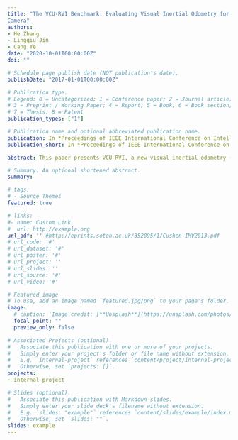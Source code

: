 ```yaml
---
title: "The VCU-RVI Benchmark: Evaluating Visual Inertial Odometry for Indoor Navigation Applications with an RGB-D
Camera"
authors:
- He Zhang
- Lingqiu Jin
- Cang Ye
date: "2020-10-01T00:00:00Z"
doi: ""

# Schedule page publish date (NOT publication's date).
publishDate: "2017-01-01T00:00:00Z"

# Publication type.
# Legend: 0 = Uncategorized; 1 = Conference paper; 2 = Journal article;
# 3 = Preprint / Working Paper; 4 = Report; 5 = Book; 6 = Book section;
# 7 = Thesis; 8 = Patent
publication_types: ["1"]

# Publication name and optional abbreviated publication name.
publication: In *Proceedings of IEEE International Conference on Intelligent Robots and Systems (IROS)*, Las Vegas, Oct 25-29
publication_short: In *Proceedings of IEEE International Conference on Intelligent Robots and Systems (IROS)*, Las Vegas, Oct 25-29

abstract: This paper presents VCU-RVI, a new visual inertial odometry (VIO) benchmark with a set of diverse data sequences in different indoor scenarios. The benchmark is captured using an Structure Core (SC) sensor, consisting of RGB-D camera and an IMU. It provides aligned color and depth images with 640x480 resolution at 30 Hz. The camera's data is synchronized with the IMU's data at 100 Hz. Thirty-nine data sequences covering a total of ~3.7 kilometers trajectory are recorded in various indoor environments by two experimental setups$:$ holding it by a hand or installing it on a wheeled robot. For the handheld SC data sequences in the laboratory, they are recorded under three challenging conditions$:$ fast motion, radical illumination changing, and dynamic objects. Besides, data sequences for long distance indoor navigation are collected covering different indoor scenarios$:$ room, corridor, hall, and stairway. For the data sequences captured using the wheeled robot, half of them are recorded with sufficient IMU excitation in the beginning of the sequence, allowing to test the VIO methods with the requirement of sufficient motion conditions for initialization. We also put three bumpers in the laboratory to simulate bumpy road scenarios where the robot's motion is of 6-DOF. In addition, data sequences for long distance travel are also collected by the wheel robot. For trajectory evaluation, we use a motion capture system (120 Hz) to provide accurate pose ground truth. We conduct experiments to evaluate state-of-the-art VIO algorithms using our benchmark. The VCU-RVI dataset, the evaluated VIO methods, and the evaluation tools to generate the experimental results are made public.

# Summary. An optional shortened abstract.
summary:

# tags:
# - Source Themes
featured: true

# links:
#- name: Custom Link
#  url: http://example.org
url_pdf: '' #http://eprints.soton.ac.uk/352095/1/Cushen-IMV2013.pdf
# url_code: '#'
# url_dataset: '#'
# url_poster: '#'
# url_project: ''
# url_slides: ''
# url_source: '#'
# url_video: '#'

# Featured image
# To use, add an image named `featured.jpg/png` to your page's folder.
image:
  # caption: 'Image credit: [**Unsplash**](https://unsplash.com/photos/pLCdAaMFLTE)'
  focal_point: ""
  preview_only: false

# Associated Projects (optional).
#   Associate this publication with one or more of your projects.
#   Simply enter your project's folder or file name without extension.
#   E.g. `internal-project` references `content/project/internal-project/index.md`.
#   Otherwise, set `projects: []`.
projects:
- internal-project

# Slides (optional).
#   Associate this publication with Markdown slides.
#   Simply enter your slide deck's filename without extension.
#   E.g. `slides: "example"` references `content/slides/example/index.md`.
#   Otherwise, set `slides: ""`.
slides: example
---
```

